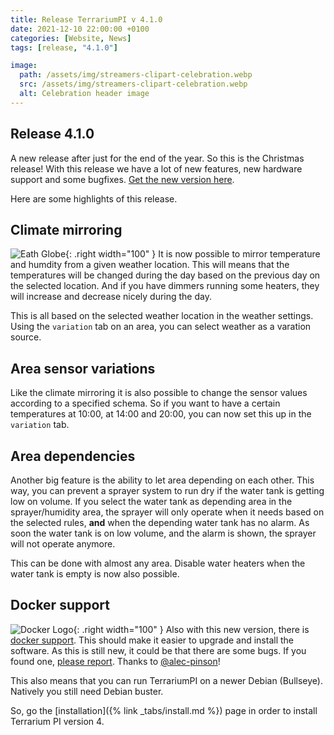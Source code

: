 ```yaml
---
title: Release TerrariumPI v 4.1.0
date: 2021-12-10 22:00:00 +0100
categories: [Website, News]
tags: [release, "4.1.0"]

image:
  path: /assets/img/streamers-clipart-celebration.webp
  src: /assets/img/streamers-clipart-celebration.webp
  alt: Celebration header image
---
```


## Release 4.1.0

A new release after just for the end of the year. So this is the Christmas release! With this release we have a lot of new features, new hardware support and some bugfixes. [Get the new version here](https://github.com/theyosh/TerrariumPI/releases/tag/4.1.0).

Here are some highlights of this release.

## Climate mirroring

![Eath Globe](/assets/img/Globe.webp){: .right width="100" }
It is now possible to mirror temperature and humdity from a given weather location. This will means that the temperatures will be changed during the day based on the previous day on the selected location. And if you have dimmers running some heaters, they will increase and decrease nicely during the day.

This is all based on the selected weather location in the weather settings. Using the `variation` tab on an area, you can select weather as a varation source.

## Area sensor variations

Like the climate mirroring it is also possible to change the sensor values according to a specified schema. So if you want to have a certain temperatures at 10:00, at 14:00 and 20:00, you can now set this up in the `variation` tab.

## Area dependencies

Another big feature is the ability to let area depending on each other. This way, you can prevent a sprayer system to run dry if the water tank is getting low on volume. If you select the water tank as depending area in the sprayer/humidity area, the sprayer will only operate when it needs based on the selected rules, **and** when the depending water tank has no alarm. As soon the water tank is on low volume, and the alarm is shown, the sprayer will not operate anymore.

This can be done with almost any area. Disable water heaters when the water tank is empty is now also possible.

## Docker support

![Docker Logo](/assets/img/DockerLogo.webp){: .right width="100" }
Also with this new version, there is [docker support](https://theyosh.github.io/TerrariumPI/install/#docker). This should make it easier to upgrade and install the software. As this is still new, it could be that there are some bugs. If you found one, [please report](https://github.com/theyosh/TerrariumPI/issues). Thanks to [@alec-pinson](https://github.com/alec-pinson)!

This also means that you can run TerrariumPI on a newer Debian (Bullseye). Natively you still need Debian buster.

So, go the [installation]({% link _tabs/install.md %}) page in order to install Terrarium PI version 4.

